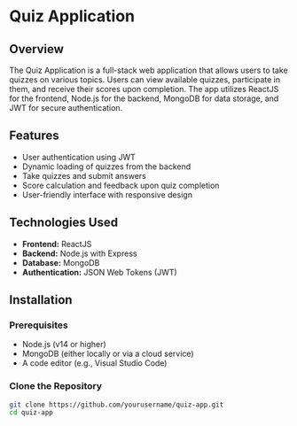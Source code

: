 # Quiz Application

## Overview

The Quiz Application is a full-stack web application that allows users to take quizzes on various topics. Users can view available quizzes, participate in them, and receive their scores upon completion. The app utilizes ReactJS for the frontend, Node.js for the backend, MongoDB for data storage, and JWT for secure authentication.

## Features

- User authentication using JWT
- Dynamic loading of quizzes from the backend
- Take quizzes and submit answers
- Score calculation and feedback upon quiz completion
- User-friendly interface with responsive design


## Technologies Used

- **Frontend:** ReactJS
- **Backend:** Node.js with Express
- **Database:** MongoDB
- **Authentication:** JSON Web Tokens (JWT)

## Installation

### Prerequisites

- Node.js (v14 or higher)
- MongoDB (either locally or via a cloud service)
- A code editor (e.g., Visual Studio Code)

### Clone the Repository

```bash
git clone https://github.com/yourusername/quiz-app.git
cd quiz-app
